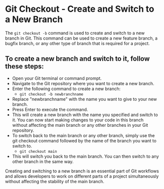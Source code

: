 # Git Checkout - Create and Switch to a New Branch
The `git checkout -b` command is used to create and switch to a new branch in Git. This command can be used to create a new feature branch, a bugfix branch, or any other type of branch that is required for a project.

## To create a new branch and switch to it, follow these steps:

- Open your Git terminal or command prompt.
- Navigate to the Git repository where you want to create a new branch.
- Enter the following command to create a new branch:
  - `git checkout -b newbranchname`
- Replace "newbranchname" with the name you want to give to your new branch.
- Press Enter to execute the command.
- This will create a new branch with the name you specified and switch to it. You can now start making changes to your code in this branch without affecting the main branch or any other branches in your Git repository.
- To switch back to the main branch or any other branch, simply use the git checkout command followed by the name of the branch you want to switch to.
  - `git checkout main`
- This will switch you back to the main branch. You can then switch to any other branch in the same way.

Creating and switching to a new branch is an essential part of Git workflows and allows developers to work on different parts of a project simultaneously without affecting the stability of the main branch.
